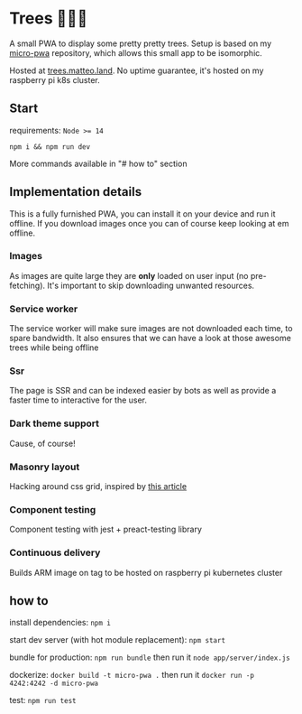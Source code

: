 # Trees 🌲🌳🌴

A small PWA to display some pretty pretty trees.
Setup is based on my [micro-pwa](https://github.com/MattAndDev/micro-pwa) repository, which allows this small app to be isomorphic.

Hosted at [trees.matteo.land](https://trees.matteo.land). No uptime guarantee, it's hosted on my raspberry pi k8s cluster.

## Start

requirements: `Node >= 14`

`npm i && npm run dev`

More commands available in "# how to" section

## Implementation details

This is a fully furnished PWA, you can install it on your device and run it offline.
If you download images once you can of course keep looking at em offline.

### Images

As images are quite large they are **only** loaded on user input (no pre-fetching). It's important to skip downloading unwanted resources.

### Service worker

The service worker will make sure images are not downloaded each time, to spare bandwidth.
It also ensures that we can have a look at those awesome trees while being offline

### Ssr

The page is SSR and can be indexed easier by bots as well as provide a faster time to interactive for the user.

### Dark theme support

Cause, of course!

### Masonry layout

Hacking around css grid, inspired by [this article](https://css-tricks.com/piecing-together-approaches-for-a-css-masonry-layout/)

### Component testing

Component testing with jest + preact-testing library

### Continuous delivery

Builds ARM image on tag to be hosted on raspberry pi kubernetes cluster

## how to

install dependencies:
`npm i`

start dev server (with hot module replacement):
`npm start`

bundle for production:
`npm run bundle` then run it `node app/server/index.js`

dockerize:
`docker build -t micro-pwa .` then run it `docker run -p 4242:4242 -d micro-pwa`

test:
`npm run test`
